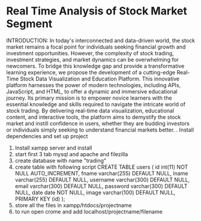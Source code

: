# Real Time Analysis of Stock Market Segment
INTRODUCTION: In today's interconnected and data-driven world, the stock market remains a focal point for individuals seeking financial growth and investment opportunities. However, the complexity of stock trading, investment strategies, and market dynamics can be overwhelming for newcomers. To bridge this knowledge gap and provide a transformative learning experience, we propose the development of a cutting-edge Real-Time Stock Data Visualization and Education Platform.
This innovative platform harnesses the power of modern technologies, including APIs, JavaScript, and HTML, to offer a dynamic and immersive educational journey. Its primary mission is to empower novice learners with the essential knowledge and skills required to navigate the intricate world of stock trading. By delivering real-time data visualization, educational content, and interactive tools, the platform aims to demystify the stock market and instill confidence in users, whether they are budding investors or individuals simply seeking to understand financial markets better.
. 
Install dependencies and set up project
1. Install xampp server and install
2. start first 3 tab mysql and apache and filezilla
3. create database with name "trading"
4. create table with following script
CREATE TABLE users ( id int(11) NOT NULL AUTO_INCREMENT, fname varchar(255) DEFAULT NULL, lname varchar(255) DEFAULT NULL, username varchar(300) DEFAULT NULL, email varchar(300) DEFAULT NULL, password varchar(300) DEFAULT NULL, date date NOT NULL, image
varchar(100) DEFAULT NULL, PRIMARY KEY (id) );
5. store all the files in xampp/htdocs/projectname
6. to run open crome and add localhost/projectname/filename

